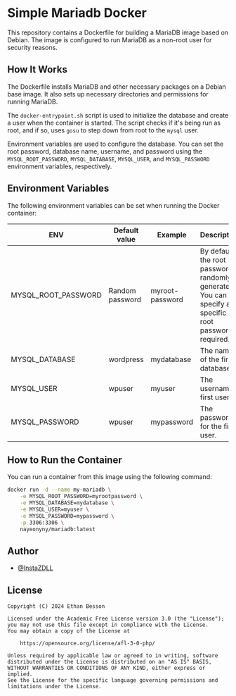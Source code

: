 # Simple Mariadb Docker

This repository contains a Dockerfile for building a MariaDB image based on Debian. The image is configured to run MariaDB as a non-root user for security reasons.

## How It Works

The Dockerfile installs MariaDB and other necessary packages on a Debian base image. It also sets up necessary directories and permissions for running MariaDB.

The `docker-entrypoint.sh` script is used to initialize the database and create a user when the container is started. The script checks if it's being run as root, and if so, uses `gosu` to step down from root to the `mysql` user.

Environment variables are used to configure the database. You can set the root password, database name, username, and password using the `MYSQL_ROOT_PASSWORD`, `MYSQL_DATABASE`, `MYSQL_USER`, and `MYSQL_PASSWORD` environment variables, respectively.

## Environment Variables
The following environment variables can be set when running the Docker container:

| ENV | Default value | Example | Description |
| --- | ------------- | ------- | ----------- |
| MYSQL\_ROOT\_PASSWORD | Random password | myroot-password | By default, the root password is randomly generated. You can specify a specific root password if required. |
| MYSQL\_DATABASE | wordpress | mydatabase | The name of the first database. |
| MYSQL\_USER | wpuser | myuser | The username first user. |
| MYSQL\_PASSWORD | wpuser | mypassword | The password for the first user. |

## How to Run the Container

You can run a container from this image using the following command:

```bash
docker run -d --name my-mariadb \
    -e MYSQL_ROOT_PASSWORD=myrootpassword \
    -e MYSQL_DATABASE=mydatabase \
    -e MYSQL_USER=myuser \
    -e MYSQL_PASSWORD=mypassword \
    -p 3306:3306 \
    nayeonyny/mariadb:latest
```

## Author

- [@InstaZDLL](https://github.com/InstaZDLL)

## License

```text
Copyright (C) 2024 Ethan Besson

Licensed under the Academic Free License version 3.0 (the "License");
you may not use this file except in compliance with the License.
You may obtain a copy of the License at

    https://opensource.org/license/afl-3-0-php/

Unless required by applicable law or agreed to in writing, software
distributed under the License is distributed on an "AS IS" BASIS,
WITHOUT WARRANTIES OR CONDITIONS OF ANY KIND, either express or implied.
See the License for the specific language governing permissions and
limitations under the License.
```
[//]: # (These are reference links used in the body of this note and get stripped out when the markdown processor does its job. There is no need to format nicely because it shouldn't be seen. Thanks SO - http://stackoverflow.com/questions/4823468/store-comments-in-markdown-syntax)

   [dill]: <https://github.com/joemccann/dillinger>
   [git-repo-url]: <https://github.com/joemccann/dillinger.git>
   [john gruber]: <http://daringfireball.net>
   [df1]: <http://daringfireball.net/projects/markdown/>
   [markdown-it]: <https://github.com/markdown-it/markdown-it>
   [Ace Editor]: <http://ace.ajax.org>
   [node.js]: <http://nodejs.org>
   [Twitter Bootstrap]: <http://twitter.github.com/bootstrap/>
   [jQuery]: <http://jquery.com>
   [@tjholowaychuk]: <http://twitter.com/tjholowaychuk>
   [express]: <http://expressjs.com>
   [AngularJS]: <http://angularjs.org>
   [Gulp]: <http://gulpjs.com>

   [PlDb]: <https://github.com/joemccann/dillinger/tree/master/plugins/dropbox/README.md>
   [PlGh]: <https://github.com/joemccann/dillinger/tree/master/plugins/github/README.md>
   [PlGd]: <https://github.com/joemccann/dillinger/tree/master/plugins/googledrive/README.md>
   [PlOd]: <https://github.com/joemccann/dillinger/tree/master/plugins/onedrive/README.md>
   [PlMe]: <https://github.com/joemccann/dillinger/tree/master/plugins/medium/README.md>
   [PlGa]: <https://github.com/RahulHP/dillinger/blob/master/plugins/googleanalytics/README.md>

